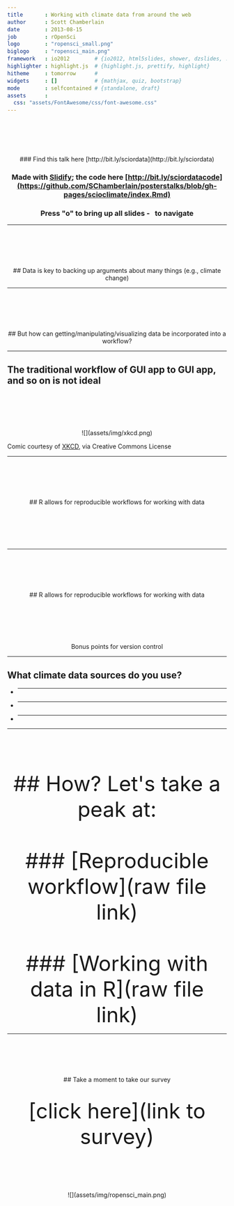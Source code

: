 ```yaml
---
title       : Working with climate data from around the web
author      : Scott Chamberlain
date        : 2013-08-15
job         : rOpenSci
logo        : "ropensci_small.png"
biglogo     : "ropensci_main.png"
framework   : io2012        # {io2012, html5slides, shower, dzslides, ...}
highlighter : highlight.js  # {highlight.js, prettify, highlight}
hitheme     : tomorrow      # 
widgets     : []            # {mathjax, quiz, bootstrap}
mode        : selfcontained # {standalone, draft}
assets      :
  css: "assets/FontAwesome/css/font-awesome.css"
---
```


<br><br><br><br>
<center>
### Find this talk here [http://bit.ly/sciordata](http://bit.ly/sciordata)

### Made with [Slidify](http://slidify.org/); the code here [http://bit.ly/sciordatacode](https://github.com/SChamberlain/posterstalks/blob/gh-pages/scioclimate/index.Rmd)

### Press "o" to bring up all slides - <i class="icon-arrow-left"> &nbsp; </i><i class="icon-arrow-right"></i> to navigate
</center>

---

<br><br><br><br>
<center>
## Data is key to backing up arguments about many things (e.g., climate change)
</center>

---

<br><br><br><br>
<center>
## But how can getting/manipulating/visualizing data be incorporated into a workflow?
</center>

---

## The traditional workflow of GUI app to GUI app, and so on is not ideal
<br><br><br><br>
<center>
![](assets/img/xkcd.png)
</center>

Comic courtesy of [XKCD](http://www.xkcd.com/722/), via Creative Commons License

---

<br><br><br><br>
<center>
## R allows for reproducible workflows for working with data
</center>
<br><br><br><br>
<center>
<i class="icon-calendar icon-4x">&nbsp;&nbsp;&nbsp;</i>  <i class="icon-code icon-4x">&nbsp;&nbsp;&nbsp;</i> <i class="icon-pencil icon-4x"></i>
</center>

---

<br><br><br><br>
<center>
## R allows for reproducible workflows for working with data
</center>
<br><br><br><br>
<center>
<i class="icon-calendar icon-4x">&nbsp;&nbsp;&nbsp;</i>  <i class="icon-code icon-4x">&nbsp;&nbsp;&nbsp;</i> <i class="icon-pencil icon-4x"></i>
<br><br>
<i class="icon-code-fork icon-4x"></i>
Bonus points for version control
</center>

---

## What climate data sources do you use? 

+ ____________
+ ____________
+ ____________

---

<br><br><br><br>
<center><font size="30">
## How? Let's take a peak at:
<br><br>
### [Reproducible workflow](raw file link)
<!-- see notes in file workflow.md -->
<br><br>
### [Working with data in R](raw file link)
<!-- see demo code in file scioclimate_demo.Rmd -->
</font></center>

---

<br><br><br><br>
<center>
## Take a moment to take our survey 
</center>
<br><br>
<center><font size="18">[click here](link to survey)</font></center>

<br><br><br><br>
<center>
![](assets/img/ropensci_main.png)
</center>
